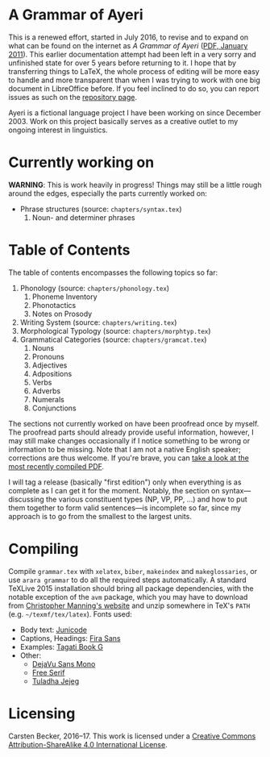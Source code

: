 A Grammar of Ayeri
==================

This is a renewed effort, started in July 2016, to revise and to expand on what can be found on the internet as _A Grammar of Ayeri_ ([PDF, January 2011](https://rawgit.com/carbeck/ayerigrammar/master/misc/ayeri_grammar_2011.pdf)). This earlier documentation attempt had been left in a very sorry and unfinished state for over 5 years before returning to it. I hope that by transferring things to LaTeX, the whole process of editing will be more easy to handle and more transparent than when I was trying to work with one big document in LibreOffice before. If you feel inclined to do so, you can report issues as such on the [repository page](https://github.com/carbeck/ayerigrammar).

Ayeri is a fictional language project I have been working on since December 2003. Work on this project basically serves as a creative outlet to my ongoing interest in linguistics.

Currently working on
====================

**WARNING**: This is work heavily in progress! Things may still be a little rough around the edges, especially the parts currently worked on:

* Phrase structures (source: `chapters/syntax.tex`)
    1. Noun- and determiner phrases

Table of Contents
=================

The table of contents encompasses the following topics so far:

1. Phonology (source: `chapters/phonology.tex`)
   1. Phoneme Inventory
   2. Phonotactics
   3. Notes on Prosody
2. Writing System (source: `chapters/writing.tex`)
3. Morphological Typology (source: `chapters/morphtyp.tex`)
4. Grammatical Categories (source: `chapters/gramcat.tex`)
   1. Nouns
   2. Pronouns
   3. Adjectives
   4. Adpositions
   5. Verbs
   6. Adverbs
   7. Numerals
   8. Conjunctions

The sections not currently worked on have been proofread once by myself. The proofread parts should already provide useful information, however, I may still make changes occasionally if I notice something to be wrong or information to be missing. Note that I am not a native English speaker; corrections are thus welcome. If you're brave, you can [take a look at the most recently compiled PDF](https://rawgit.com/carbeck/ayerigrammar/master/grammar.pdf).

I will tag a release (basically "first edition") only when everything is as complete as I can get it for the moment. Notably, the section on syntax—discussing the various constituent types (NP, VP, PP, ...) and how to put them together to form valid sentences—is incomplete so far, since my approach is to go from the smallest to the largest units.

Compiling
=========

Compile `grammar.tex` with `xelatex`, `biber`, `makeindex` and `makeglossaries`, or use `arara grammar` to do all the required steps automatically. A standard TeXLive 2015 installation should bring all package dependencies, with the notable exception of the `avm` package, which you may have to download from [Christopher Manning's website](http://nlp.stanford.edu/manning/tex/) and unzip somewhere in TeX's `PATH` (e.g. `~/texmf/tex/latex`). Fonts used:

* Body text: [Junicode](http://junicode.sourceforge.net/)
* Captions, Headings: [Fira Sans](https://carrois.com/typefaces/FiraSans/)
* Examples: [Tagati Book G](https://github.com/carbeck/tagatibookg)
* Other:
  * [DejaVu Sans Mono](http://dejavu-fonts.org/)
  * [Free Serif](https://www.gnu.org/software/freefont/)
  * [Tuladha Jejeg](https://sites.google.com/site/jawaunicode/main-page)

Licensing
=========

Carsten Becker, 2016–17. This work is licensed under a [Creative Commons Attribution-ShareAlike 4.0 International License](http://creativecommons.org/licenses/by-sa/4.0/).
